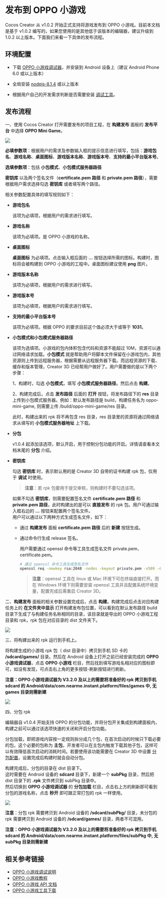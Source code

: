 # 发布到 OPPO 小游戏

Cocos Creator 从 v1.0.2 开始正式支持将游戏发布到 OPPO 小游戏。目前本文档是基于 v1.0.2 编写的，如果您使用的是其他低于该版本的编辑器，建议升级到 1.0.2 以上版本。下面我们来看一下具体的发布流程。

## 环境配置

- 下载 [OPPO 小游戏调试器](https://cdofs.oppomobile.com/cdo-activity/static/201810/26/quickgame/documentation/#/games/use)，并安装到 Android 设备上（建议 Android Phone 6.0 或以上版本）

- 全局安装 [nodejs-8.1.4](https://nodejs.org/zh-cn/download/) 或以上版本

- 根据用户自己的开发需求判断是否需要安装 [调试工具](https://cdofs.oppomobile.com/cdo-activity/static/201810/26/quickgame/documentation/games/use.html)。

## 发布流程

一、使用 Cocos Creator 打开需要发布的项目工程，在 **构建发布** 面板的 **发布平台** 中选择 **OPPO Mini Game**。

![](./oppo-mini-game/build_options.jpg)

**必填参数项**：根据用户的需求及参数输入框的提示信息进行填写，包括：**游戏包名**、**游戏名称**、**桌面图标**、**游戏版本名称**、**游戏版本号**、**支持的最小平台版本号**。

**选填参数项**：包括 **小包模式**、**小包模式服务器路径**

**密钥库** 以及两个签名文件（**certificate.pem 路径** 和 **private.pem 路径**），需要根据用户需求选择勾选 **密钥库** 或者填写两个路径。

相关参数配置具体的填写规则如下：

- **游戏包名**

  该项为必填项，根据用户的需求进行填写。

- **游戏名称**

  该项为必填项。是 OPPO 小游戏的名称。

- **桌面图标**

  **桌面图标** 为必填项。点击输入框后面的 **...** 按钮选择所需的图标。构建时，图标将会被构建到 OPPO 小游戏的工程中。桌面图标建议使用 **png** 图片。

- **游戏版本名称**

  该项为必填项，根据用户的需求进行填写。

- **游戏版本号**

  该项为必填项，根据用户的需求进行填写。

- **支持的最小平台版本号**

  该项为必填项。根据 OPPO 的要求目前这个值必须大于或等于 **1031**。

- **小包模式和小包模式服务器路径**

  该项为选填项。小游戏的包内体积包含代码和资源不能超过 10M，资源可以通过网络请求加载。**小包模式** 就是帮助用户将脚本文件保留在小游戏包内，其他资源则上传到远程服务器，根据需要从远程服务器下载。而远程资源的下载、缓存和版本管理，Creator 3D 已经帮用户做好了。用户需要做的是以下两个步骤：

  1、构建时，勾选 **小包模式**，填写 **小包模式服务器路径**。然后点击 **构建**。

  2、构建完成后，点击 **发布路径** 后面的 **打开** 按钮，将发布路径下的 **res** 目录上传到小包模式服务器。例如：默认发布路径是 build，构建任务名为 oppo-mini-game, 则需要上传 /build/oppo-mini-game/res 目录。

  此时，构建出来的 rpk 将不再包含 res 目录，res 目录里的资源将通过网络请求从填写的 **小包模式服务器地址** 上下载。

- **分包**

  v1.0.4 起添加该选项，默认开启，用于控制分包功能的开启。详情请查看本文档末尾的 **分包** 介绍。

- **密钥库**

  勾选 **密钥库** 时，表示默认用的是 Creator 3D 自带的证书构建 rpk 包，仅用于 **调试** 时使用。
  > **注意**：若 rpk 包要用于提交审核，则构建时不要勾选该项。

  如果不勾选 **密钥库**，则需要配置签名文件 **certificate.pem 路径** 和 **private.pem 路径**，此时构建出的是可以 **直接发布** 的 rpk 包。用户可通过输入框右边的 **...** 按钮来配置两个签名文件。<br>
  用户可以通过以下两种方式生成签名文件，如下：
    - 通过 **构建发布** 面板 **certificate.pem 路径** 后的 **新建** 按钮生成。

    - 通过命令行生成 release 签名。

      用户需要通过 openssl 命令等工具生成签名文件 private.pem、certificate.pem。

      ```bash
      # 通过 openssl 命令工具生成签名文件
      openssl req -newkey rsa:2048 -nodes -keyout private.pem -x509 -days 3650 -out certificate.pem
      ```

      > **注意**：openssl 工具在 linux 或 Mac 环境下可在终端直接打开。而在 Windows 环境下则需要安装 openssl 工具并且配置系统环境变量，配置完成后需重启 Creator 3D。

二、**构建发布** 面板的相关参数设置完成后，点击 **构建**。构建完成后点击对应构建任务上的 **在文件夹中显示** 打开构建发布包位置，可以看到在默认发布路径 build 目录下生成了与构建任务名称相同的目录，该目录就是导出的 OPPO 小游戏工程目录和 rpk，rpk 包在对应目录的 dist 文件夹下。

![](./oppo-mini-game/package.jpg)

三、将构建出来的 rpk 运行到手机上。

将构建生成的小游戏 rpk 包（ dist 目录中）拷贝到手机 SD 卡的 **/sdcard/games/** 目录。然后在 Android 设备上打开之前已经安装完成的 **OPPO 小游戏调试器**，点击 **OPPO 小游戏** 栏目，然后找到填写游戏名相对应的图标即可，如没有发现，可点击右上角的更多按钮-刷新按钮进行刷新。

  **注意：OPPO 小游戏调试器为 V3.2.0 及以上的需要将准备好的 rpk 拷贝到手机 sdcard 的 Android/data/com.nearme.instant.platform/files/games 中, 无 games 目录则需新建**

![](./oppo-mini-game/rpk_games.jpg)

四、分包 rpk

编辑器自 v1.0.4 开始支持 OPPO 的分包功能，并将分包开关集成到构建面板内，构建之前可以通过该选项快速的关闭和开启分包功能。

分包加载，即把游戏内容按一定规则拆分成几个包，在首次启动的时候只下载必要的包，这个必要的包称为 **主包**，开发者可以在主包内触发下载其他子包，这样可以有效降低首次启动的消耗时间。若要使用该功能需要在 Creator 3D 中设置 [分包配置](../../asset/subpackage.md)，设置完成后构建时就会自动分包。

构建完成后，分包的目录在 dist 目录下。<br>
这时需要在 Android 设备的 **sdcard** 目录下，新建一个 **subPkg** 目录，然后把 dist 目录下的 **.rpk** 文件拷贝到 subPkg 目录中。<br>
然后切换到 **OPPO 小游戏调试器** 的 **分包加载** 栏目，点击右上方的刷新即可看到分包的游戏名称，点击 **秒开** 即可跟正常打包的 rpk 一样使用。

![](./oppo-mini-game/run_subpackage.jpg)

**注意**：分包 rpk 需要拷贝到 Android 设备的 **/sdcard/subPkg/** 目录，未分包的 rpk 需要拷贝到 Android 设备的 **/sdcard/games/** 目录，两者不可混用。

**注意：OPPO 小游戏调试器为 V3.2.0 及以上的需要将准备好的 rpk 拷贝到手机 sdcard 的 Android/data/com.nearme.instant.platform/files/subPkg 中, 无 subPkg 目录则需新建**

## 相关参考链接

- [OPPO 小游戏调试说明](https://cdofs.oppomobile.com/cdo-activity/static/201810/26/quickgame/documentation/games/debug.html)
- [OPPO 小游戏教程](https://cdofs.oppomobile.com/cdo-activity/static/201810/26/quickgame/documentation/games/quickgame.html)
- [OPPO 小游戏 API 文档](https://cdofs.oppomobile.com/cdo-activity/static/201810/26/quickgame/documentation/feature/account.html)
- [OPPO 小游戏工具下载](https://cdofs.oppomobile.com/cdo-activity/static/201810/26/quickgame/documentation/games/use.html)
